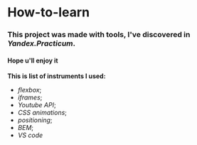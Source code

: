 # How-to-learn
### This project was made with tools, I've discovered in *Yandex.Practicum*.
#### Hope u'll enjoy it
**This is list of instruments I used:**
* *flexbox*;
* *iframes*;
* *Youtube API*;
* *CSS animations*;
* *positioning*;
* *BEM*;
* *VS code*
